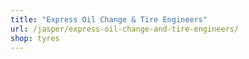 ```yaml
---
title: "Express Oil Change & Tire Engineers"
url: /jasper/express-oil-change-and-tire-engineers/
shop: tyres
---
```

